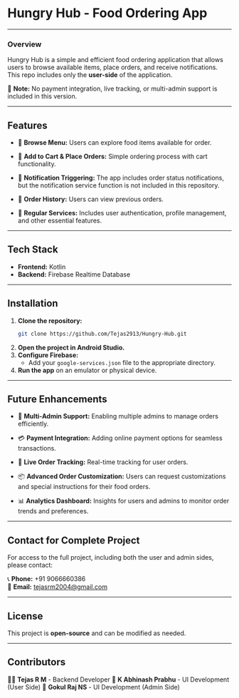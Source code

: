 # **Hungry Hub - Food Ordering App**

---

### Overview
Hungry Hub is a simple and efficient food ordering application that allows users to browse available items, place orders, and receive notifications. This repo includes only the **user-side** of the application. 

🚫 **Note:** No payment integration, live tracking, or multi-admin support is included in this version.

---

## Features
- 📜 **Browse Menu:** Users can explore food items available for order.

- 🛒 **Add to Cart & Place Orders:** Simple ordering process with cart functionality.

- 🔔 **Notification Triggering:** The app includes order status notifications, but the notification service function is not included in this repository.

- 📌 **Order History:** Users can view previous orders.

- 🔄 **Regular Services:** Includes user authentication, profile management, and other essential features.

---

## Tech Stack
- **Frontend:** Kotlin
- **Backend:** Firebase Realtime Database

---

## Installation
1. **Clone the repository:**
   ```sh
   git clone https://github.com/Tejas2913/Hungry-Hub.git
   ```
2. **Open the project in Android Studio.**
3. **Configure Firebase:**
   - Add your `google-services.json` file to the appropriate directory.
4. **Run the app** on an emulator or physical device.

---

## Future Enhancements
- 🏢 **Multi-Admin Support:** Enabling multiple admins to manage orders efficiently.

- 💳 **Payment Integration:** Adding online payment options for seamless transactions.

- 🚚 **Live Order Tracking:** Real-time tracking for user orders.

- 📦 **Advanced Order Customization:** Users can request customizations and special instructions for their food orders.

- 📊 **Analytics Dashboard:** Insights for users and admins to monitor order trends and preferences.

---

## Contact for Complete Project
For access to the full project, including both the user and admin sides, please contact:

📞 **Phone:** +91 9066660386  
📧 **Email:** tejasrm2004@gmail.com  

---

## License
This project is **open-source** and can be modified as needed.

---

## Contributors
👨‍💻 **Tejas R M** - Backend Developer
🎨 **K Abhinash Prabhu** - UI Development (User Side)
🔧 **Gokul Raj NS** - UI Development (Admin Side)

